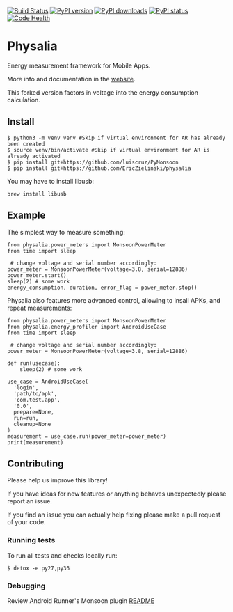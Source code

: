 [![Build Status](https://travis-ci.org/TQRG/physalia.svg?branch=master)](https://travis-ci.org/TQRG/physalia)
[![PyPI version](https://badge.fury.io/py/physalia.svg)](https://badge.fury.io/py/physalia)
[![PyPI downloads](https://img.shields.io/pypi/d/physalia.svg)](https://pypi.python.org/pypi/physalia)
[![PyPI status](https://img.shields.io/pypi/status/physalia.svg)](https://pypi.python.org/pypi/physalia)
[![Code Health](https://landscape.io/github/TQRG/physalia/master/landscape.svg?style=flat)](https://landscape.io/github/TQRG/physalia/master)


# Physalia

Energy measurement framework for Mobile Apps.

More info and documentation in the [website](https://tqrg.github.io/physalia/).

This forked version factors in voltage into the energy consumption calculation.

## Install

```
$ python3 -m venv venv #Skip if virtual environment for AR has already been created
$ source venv/bin/activate #Skip if virtual environment for AR is already activated
$ pip install git+https://github.com/luiscruz/PyMonsoon
$ pip install git+https://github.com/EricZielinski/physalia
```

You may have to install libusb:

```
brew install libusb
```

## Example

The simplest way to measure something:

```
from physalia.power_meters import MonsoonPowerMeter
from time import sleep

 # change voltage and serial number accordingly:
power_meter = MonsoonPowerMeter(voltage=3.8, serial=12886)
power_meter.start()
sleep(2) # some work
energy_consumption, duration, error_flag = power_meter.stop()
```

Physalia also features more advanced control, allowing to insall APKs, and repeat measurements:

````
from physalia.power_meters import MonsoonPowerMeter
from physalia.energy_profiler import AndroidUseCase
from time import sleep

 # change voltage and serial number accordingly:
power_meter = MonsoonPowerMeter(voltage=3.8, serial=12886)

def run(usecase):
	sleep(2) # some work

use_case = AndroidUseCase(
  'login',
  'path/to/apk',
  'com.test.app',
  '0.0',
  prepare=None,
  run=run,
  cleanup=None
)
measurement = use_case.run(power_meter=power_meter)
print(measurement)
````

## Contributing

Please help us improve this library!

If you have ideas for new features or anything behaves unexpectedly please report an issue.

If you find an issue you can actually help fixing please make a pull request of your code.

### Running tests

To run all tests and checks locally run:

`$ detox -e py27,py36`

### Debugging

Review Android Runner's Monsoon plugin [README](https://github.com/S2-group/android-runner/blob/master/AndroidRunner/Plugins/monsoon/README_Monsoon.md)
